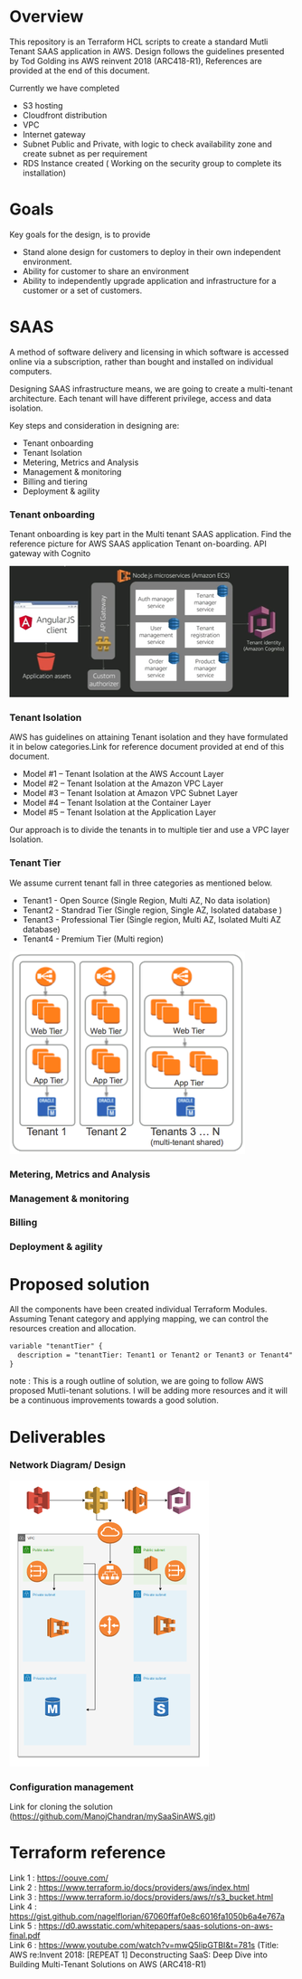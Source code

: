 # Overview
This repository is an Terraform HCL scripts to create a standard Mutli Tenant SAAS application in AWS. Design follows the guidelines presented by Tod Golding ins AWS reinvent 2018 (ARC418-R1), References are provided at the end of this document.

Currently we have completed
* S3 hosting
* Cloudfront distribution
* VPC
* Internet gateway
* Subnet Public and Private, with logic to check availability zone and create subnet as per requirement
* RDS Instance created ( Working on the security group to complete its installation)

# Goals
Key goals for the design, is to provide
* Stand alone design for customers to deploy in their own independent environment.
* Ability for customer to share an environment
* Ability to independently upgrade application and infrastructure for a customer or a set of customers.

# SAAS
A method of software delivery and licensing in which software is accessed online via a subscription, rather than bought and installed on individual computers.

Designing SAAS infrastructure means, we are going to create a multi-tenant architecture. Each tenant will have different privilege, access and data isolation.

Key steps and consideration in designing are:

* Tenant onboarding
* Tenant Isolation
* Metering, Metrics and Analysis
* Management & monitoring
* Billing and tiering
* Deployment & agility

### Tenant onboarding
Tenant onboarding is key part in the Multi tenant SAAS application. Find the reference picture for AWS SAAS application Tenant on-boarding. API gateway with Cognito

![Onboarding Approach](./images/Auth.png?raw=true "Title")

### Tenant Isolation

AWS has guidelines on attaining Tenant isolation and they have formulated it in below categories.Link for reference document provided at end of this document.

* Model #1 – Tenant Isolation at the AWS Account Layer
* Model #2 – Tenant Isolation at the Amazon VPC Layer
* Model #3 – Tenant Isolation at Amazon VPC Subnet Layer
* Model #4 – Tenant Isolation at the Container Layer
* Model #5 – Tenant Isolation at the Application Layer

Our approach is to divide the tenants in to multiple tier and use a VPC layer Isolation.

### Tenant Tier

We assume current tenant fall in three categories as mentioned below.

* Tenant1 - Open Source (Single Region, Multi AZ, No data isolation)
* Tenant2 - Standrad Tier (Single region, Single AZ, Isolated database )
* Tenant3 - Professional Tier (Single region, Multi AZ, Isolated Multi AZ database)
* Tenant4 - Premium Tier (Multi region)

![Design](./images/TenantIsolation.png?raw=true "Title")</br>

### Metering, Metrics and Analysis

### Management & monitoring

### Billing

### Deployment & agility

# Proposed solution
All the components have been created individual Terraform Modules. Assuming Tenant category and applying mapping, we can control the resources creation and allocation.

```hcl
variable "tenantTier" {
  description = "tenantTier: Tenant1 or Tenant2 or Tenant3 or Tenant4"
}
```
note : This is a rough outline of solution, we are going to follow AWS proposed Mutli-tenant solutions.
I will be adding more resources and it will be a continuous improvements towards a good solution.

# Deliverables

### Network Diagram/ Design

![Design](./images/Network_diagram.png?raw=true "Title")</br>

### Configuration management

Link for cloning the solution (https://github.com/ManojChandran/mySaaSinAWS.git)

# Terraform reference

Link 1 : https://oouve.com/</br>
Link 2 : https://www.terraform.io/docs/providers/aws/index.html</br>
Link 3 : https://www.terraform.io/docs/providers/aws/r/s3_bucket.html</br>
Link 4 : https://gist.github.com/nagelflorian/67060ffaf0e8c6016fa1050b6a4e767a</br>
Link 5 : https://d0.awsstatic.com/whitepapers/saas-solutions-on-aws-final.pdf</br>
Link 6 : https://www.youtube.com/watch?v=mwQ5lipGTBI&t=781s (Title: AWS re:Invent 2018: [REPEAT 1] Deconstructing SaaS: Deep Dive into Building Multi-Tenant Solutions on AWS (ARC418-R1)</br>
